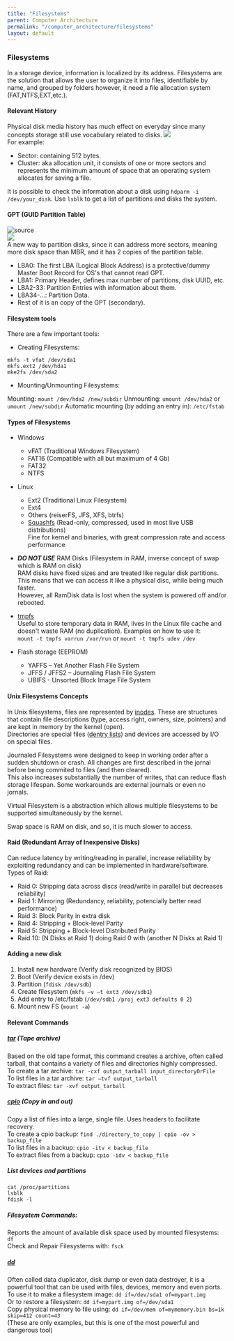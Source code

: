 ```yaml
---
title: "Filesystems"
parent: Computer Architecture
permalink: "/computer_architecture/filesystems"
layout: default
---
```


### Filesystems

In a storage device, information is localized by its address. Filesystems are the solution that allows the user to organize it into files, identifiable by name, and grouped by folders however, it need a file allocation system (FAT,NTFS,EXT,etc.).

#### Relevant History

Physical disk media history has much effect on everyday since many concepts storage still use vocabulary related to disks.
![](https://images.wondershare.com/recoverit/article/2019/12/sector-track-image.jpg)  
For example:
- Sector: containing 512 bytes.
- Cluster: aka allocation unit, it consists of one or more sectors and represents the minimum amount of space that an operating system allocates for saving a file.

It is possible to check the information about a disk using `hdparm -i /dev/your_disk`. Use `lsblk` to get a list of partitions and disks the system.

#### GPT (GUID Partition Table)
![source](https://learn.microsoft.com/en-us/troubleshoot/windows-server/backup-and-storage/guid-partitioning-table-disk-faq)  
![](https://upload.wikimedia.org/wikipedia/commons/thumb/0/07/GUID_Partition_Table_Scheme.svg/1200px-GUID_Partition_Table_Scheme.svg.png)  
A new way to partition disks, since it can address more sectors, meaning more disk space than MBR, and it has 2 copies of the partition table.  
* LBA0: The first LBA (Logical Block Address) is a protective/dummy Master Boot Record for OS's that cannot read GPT.
* LBA1: Primary Header, defines max number of partitions, disk UUID, etc.
* LBA2-33: Partition Entries with information about them.
* LBA34-...: Partition Data.
* Rest of it is an copy of the GPT (secondary).  

#### Filesystem tools

There are a few important tools:
* Creating Filesystems:

`mkfs -t vfat /dev/sda1`  
`mkfs.ext2 /dev/hda1`  
`mke2fs /dev/sda2`  

* Mounting/Unmounting Filesystems:

Mounting: `mount /dev/hda2 /new/subdir`
Unmounting: `umount /dev/hda2` or `umount /new/subdir`
Automatic mounting (by adding an entry in): `/etc/fstab`

#### Types of Filesystems

* Windows
     * vFAT (Traditional Windows Filesystem) 
     * FAT16 (Compatible with all but maximum of 4 Gb)
     * FAT32 
     * NTFS

* Linux
     * Ext2 (Traditional Linux Filesystem)
     * Ext4
     * Others (reiserFS, JFS, XFS, btrfs)
     * [Squashfs](https://docs.kernel.org/filesystems/squashfs.html#squashfs-4-0-filesystem) (Read-only, compressed, used in most live USB distributions)  
     Fine for kernel and binaries, with great compression rate and access performance
     
 * __*DO NOT USE*__ RAM Disks (Filesystem in RAM, inverse concept of swap which is RAM on disk)  
RAM disks have fixed sizes and are treated like regular disk partitions. This means that we can access it like a physical disc, while being much faster.  
However, all RamDisk data is lost when the system is powered off and/or rebooted.

* [tmpfs](https://docs.kernel.org/filesystems/tmpfs.html#tmpfs)  
Useful to store temporary data in RAM, lives in the Linux file cache and doesn't waste RAM (no duplication). Examples on how to use it:  
`mount -t tmpfs varrun /var/run` or `mount -t tmpfs udev /dev` 

* Flash storage (EEPROM)
     * YAFFS – Yet Another Flash File System
     * JFFS / JFFS2 – Journaling Flash File System
     * UBIFS - Unsorted Block Image File System

#### Unix Filesystems Concepts

In Unix filesystems, files are represented by [inodes](https://unix.stackexchange.com/a/4403). These are structures that contain file descriptions (type, access right, owners, size, pointers) and are kept in memory by the kernel (open).  
Directories are special files ([dentry lists](https://unix.stackexchange.com/a/4403)) and devices are accessed by I/O on special files.

Journaled Filesystems were designed to keep in working order after a sudden shutdown or crash. All changes are first described in the jornal before being commited to files (and then cleared).  
This also increases substantially the number of writes, that can reduce flash storage lifespan. Some workarounds are external journals or even no jornals.  

Virtual Filesystem is a abstraction which allows multiple filesystems to be supported simultaneously by the kernel.  

Swap space is RAM on disk, and so, it is much slower to access.


#### Raid (Redundant Array of Inexpensive Disks)

Can reduce latency by writing/reading in parallel, increase reliability by exploiting redundancy and can be implemented in hardware/software.
Types of Raid:
* Raid 0: Stripping data across discs (read/write in parallel but decreases reliability)
* Raid 1: Mirroring (Redundancy, reliability, potencially better read performance)
* Raid 3: Block Parity in extra disk
* Raid 4: Stripping + Block-level Parity
* Raid 5: Stripping + Block-level Distributed Parity
* Raid 10: (N Disks at Raid 1) doing Raid 0 with (another N Disks at Raid 1)

#### Adding a new disk

1. Install new hardware (Verify disk recognized by BIOS)
2. Boot (Verify device exists in /dev)
3. Partition (`fdisk /dev/sdb`)
4. Create filesystem (`mkfs –v –t ext3 /dev/sdb1`)
5. Add entry to /etc/fstab (`/dev/sdb1 /proj ext3 defaults 0 2`)
6. Mount new FS (`mount -a`)

#### Relevant Commands

##### [tar](https://www.ibm.com/docs/en/aix/7.1?topic=t-tar-command) (Tape archive)

Based on the old tape format, this command creates a archive, often called tarball, that contains a variety of files and directories highly compressed.  
To create a tar archive: `tar -cxf output_tarball input_directoryOrFile`  
To list files in a tar archive: `tar –tvf output_tarball`  
To extract files: `tar -xvf output_tarball`

##### [cpio](https://www.ibm.com/docs/en/aix/7.2?topic=c-cpio-command) (Copy in and out)

Copy a list of files into a large, single file. Uses headers to facilitate recovery.  
To create a cpio backup: `find ./directory_to_copy | cpio -ov > backup_file`  
To list files in a backup: `cpio -itv < backup_file`  
To extract files from a backup: `cpio -idv < backup_file`

##### List devices and partitions
`cat /proc/partitions`  
`lsblk`  
`fdisk -l`  

##### Filesystem Commands:

Reports the amount of available disk space used by mounted filesystems: `df`  
Check and Repair Filesystems with: `fsck`

##### [dd](https://man7.org/linux/man-pages/man1/dd.1.html)

Often called data duplicator, disk dump or even data destroyer, it is a powerful tool that can be used with files, devices, memory and even ports.
To use it to make a filesystem image: `dd if=/dev/sda1 of=mypart.img`  
Or to restore a filesystem: `dd if=mypart.img of=/dev/sda1`  
Copy physical memory to file using: `dd if=/dev/mem of=mymemory.bin bs=1k skip=412 count=43`  
(These are only examples, but this is one of the most powerful and dangerous tool)
